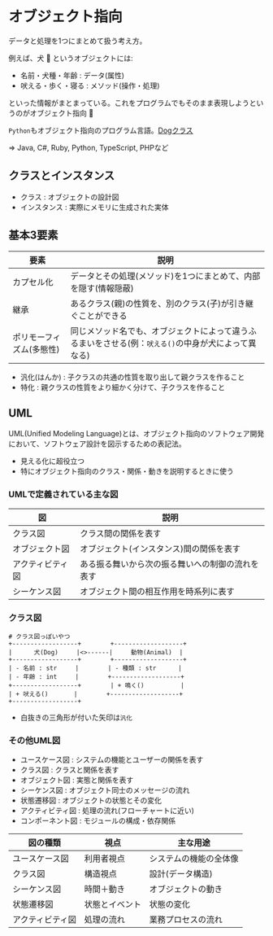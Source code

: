 # オブジェクト指向

データと処理を1つにまとめて扱う考え方。

例えば、犬 :dog: というオブジェクトには:

- 名前・犬種・年齢 : データ(属性)
- 吠える・歩く・寝る : メソッド(操作・処理)

といった情報がまとまっている。これをプログラムでもそのまま表現しようというのがオブジェクト指向 :dog:

`Python`もオブジェクト指向のプログラム言語。[Dogクラス](../python/dog.py)

=> Java, C#, Ruby, Python, TypeScript, PHPなど

## クラスとインスタンス

- クラス : オブジェクトの設計図
- インスタンス : 実際にメモリに生成された実体

## 基本3要素

| 要素                     | 説明                                                                                                 |
|--------------------------|------------------------------------------------------------------------------------------------------|
| カプセル化               | データとその処理(メソッド)を1つにまとめて、内部を隠す(情報隠蔽)                                      |
| 継承                     | あるクラス(親)の性質を、別のクラス(子)が引き継ぐことができる                                         |
| ポリモーフィズム(多態性) | 同じメソッド名でも、オブジェクトによって違うふるまいをさせる(例：`吠える()`の中身が犬によって異なる) |

- 汎化(はんか) : 子クラスの共通の性質を取り出して親クラスを作ること
- 特化 : 親クラスの性質をより細かく分けて、子クラスを作ること

## UML

UML(Unified Modeling Language)とは、オブジェクト指向のソフトウェア開発において、ソフトウェア設計を図示するための表記法。

- 見える化に超役立つ
- 特にオブジェクト指向のクラス・関係・動きを説明するときに使う

### UMLで定義されている主な図

| 図               | 説明                                             |
|------------------|--------------------------------------------------|
| クラス図         | クラス間の関係を表す                             |
| オブジェクト図   | オブジェクト(インスタンス)間の関係を表す         |
| アクティビティ図 | ある振る舞いから次の振る舞いへの制御の流れを表す |
| シーケンス図     | オブジェクト間の相互作用を時系列に表す           |


### クラス図

```
# クラス図っぽいやつ
+------------------+        +-------------------+
|      犬(Dog)     |<>------|     動物(Animal)  |
+------------------+        +-------------------+
| - 名前 : str     |        | - 種類 : str      |
| - 年齢 : int     |        +-------------------+
+------------------+        | + 鳴く()          |
| + 吠える()       |        +-------------------+
+------------------+
```

- 白抜きの三角形が付いた矢印は`汎化`

### その他UML図

- ユースケース図 : システムの機能とユーザーの関係を表す
- クラス図 : クラスと関係を表す
- オブジェクト図 : 実態と関係を表す
- シーケンス図 : オブジェクト同士のメッセージの流れ
- 状態遷移図 : オブジェクトの状態とその変化
- アクティビティ図 : 処理の流れ(フローチャートに近い)
- コンポーネント図 : モジュールの構成・依存関係

| 図の種類         | 視点           | 主な用途               |
|------------------|----------------|------------------------|
| ユースケース図   | 利用者視点     | システムの機能の全体像 |
| クラス図         | 構造視点       | 設計(データ構造)       |
| シーケンス図     | 時間＋動き     | オブジェクトの動き     |
| 状態遷移図       | 状態とイベント | 状態の変化             |
| アクティビティ図 | 処理の流れ     | 業務プロセスの流れ     |

